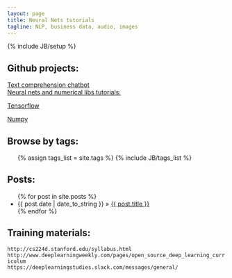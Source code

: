 ```yaml
---
layout: page
title: Neural Nets tutorials
tagline: NLP, business data, audio, images
---
```

{% include JB/setup %}

## Github projects:
<a href="https://github.com/Adamage/text_comprehension_chatbot">Text comprehension chatbot</a> <br>
<a href="https://github.com/Adamage/neural-nets-tutorials">Neural nets and numerical libs tutorials:</a> <br>
    <p><a href="https://github.com/Adamage/neural-nets-tutorials/tree/master/tensorflow">Tensorflow</a>  <br>
    <p><a href="https://github.com/Adamage/neural-nets-tutorials/tree/master/numpy-tutorials">Numpy</a> <br>
    

## Browse by tags:
<ul class="tag_box inline">
  {% assign tags_list = site.tags %}  
  {% include JB/tags_list %}
</ul>

## Posts:

<ul class="posts">
  {% for post in site.posts %}
    <li><span>{{ post.date | date_to_string }}</span> &raquo; <a href="{{ BASE_PATH }}{{ post.url }}">{{ post.title }}</a></li>
  {% endfor %}
</ul>

## Training materials:
`http://cs224d.stanford.edu/syllabus.html`<br>
`http://www.deeplearningweekly.com/pages/open_source_deep_learning_curriculum`<br>
`https://deeplearningstudies.slack.com/messages/general/`<br>
